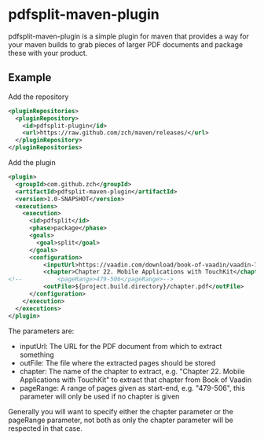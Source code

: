 pdfsplit-maven-plugin
=====================

pdfsplit-maven-plugin is a simple plugin for maven that provides a way for your maven builds to grab pieces of larger PDF documents and package these with your product.

Example
-------
Add the repository
```xml
<pluginRepositories>
  <pluginRepository>
    <id>pdfsplit-plugin</id>
    <url>https://raw.github.com/zch/maven/releases/</url>
  </pluginRepository>
</pluginRepositories>
```

Add the plugin
```xml
<plugin>
  <groupId>com.github.zch</groupId>
  <artifactId>pdfsplit-maven-plugin</artifactId>
  <version>1.0-SNAPSHOT</version>
  <executions>
    <execution>
      <id>pdfsplit</id>
      <phase>package</phase>
      <goals>
        <goal>split</goal>
      </goals>
      <configuration>
          <inputUrl>https://vaadin.com/download/book-of-vaadin/vaadin-7/pdf/book-of-vaadin.pdf</inputUrl>
          <chapter>Chapter 22. Mobile Applications with TouchKit</chapter>
<!--          <pageRange>479-506</pageRange>-->
          <outFile>${project.build.directory}/chapter.pdf</outFile>
      </configuration>
    </execution>
  </executions>
</plugin>
```

The parameters are:
- inputUrl: The URL for the PDF document from which to extract something
- outFile: The file where the extracted pages should be stored
- chapter: The name of the chapter to extract, e.g. "Chapter 22. Mobile Applications with TouchKit" to extract that chapter from Book of Vaadin
- pageRange: A range of pages given as start-end, e.g. "479-506", this parameter will only be used if no chapter is given

Generally you will want to specify either the chapter parameter or the pageRange parameter, not both as only the chapter parameter will be respected in that case.